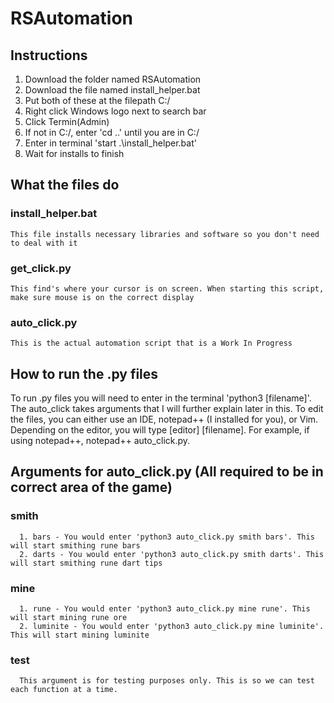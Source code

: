 # RSAutomation

## Instructions
1. Download the folder named RSAutomation
2. Download the file named install_helper.bat
3. Put both of these at the filepath C:/
4. Right click Windows logo next to search bar
5. Click Termin(Admin)
6. If not in C:/, enter 'cd ..' until you are in C:/
7. Enter in terminal 'start .\install_helper.bat'
8. Wait for installs to finish

## What the files do
### install_helper.bat
    This file installs necessary libraries and software so you don't need to deal with it
### get_click.py
    This find's where your cursor is on screen. When starting this script, make sure mouse is on the correct display
### auto_click.py
    This is the actual automation script that is a Work In Progress

## How to run the .py files
  To run .py files you will need to enter in the terminal 'python3 [filename]'. The auto_click takes arguments that I will further explain later in this.
  To edit the files, you can either use an IDE, notepad++ (I installed for you), or Vim. Depending on the editor, you will type [editor] [filename]. For example, if using notepad++, notepad++ auto_click.py.

## Arguments for auto_click.py (All required to be in correct area of the game)
### smith
      1. bars - You would enter 'python3 auto_click.py smith bars'. This will start smithing rune bars
      2. darts - You would enter 'python3 auto_click.py smith darts'. This will start smithing rune dart tips
### mine
      1. rune - You would enter 'python3 auto_click.py mine rune'. This will start mining rune ore
      2. luminite - You would enter 'python3 auto_click.py mine luminite'. This will start mining luminite
### test
      This argument is for testing purposes only. This is so we can test each function at a time.
